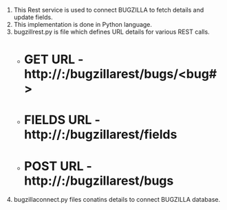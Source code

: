 1. This Rest service is used to connect BUGZILLA to fetch details and update fields.
2. This implementation is done in Python language.
3. bugzillrest.py is file which defines URL details for various REST calls.
	- # GET URL - http://<hostname>:<port>/bugzillarest/bugs/<bug#>
	- # FIELDS URL - http://<hostname>:<port>/bugzillarest/fields
	- # POST URL - http://<hostname>:<port>/bugzillarest/bugs
4. bugzillaconnect.py files conatins details to connect BUGZILLA database.

